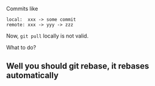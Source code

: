 Commits like

```
local:  xxx -> some commit
remote: xxx -> yyy -> zzz
```

Now, `git pull` locally is not valid.

What to do?

## Well you should git rebase, it rebases automatically

